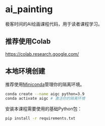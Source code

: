 # ai_painting
极客时间的AI绘画课程代码，用于读者课程学习。

## 推荐使用Colab
https://colab.research.google.com/ 




## 本地环境创建
推荐使用[Miniconda](https://docs.conda.io/en/latest/miniconda.html)管理你的隔离环境。

```bash 
conda create --name aigc python=3.9
conda activate aigc # 激活你的隔离环境
```

安装本课程需要使用的基础Python包：
```bash
pip install -r requirements.txt
```





